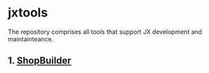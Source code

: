 # jxtools
The repository comprises all tools that support JX development and maintainteance.



## 1. [ShopBuilder](./shopbuilder/README.md)


